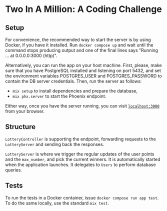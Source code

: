 # Two In A Million: A Coding Challenge

## Setup

For convenience, the recommended way to start the server is by using Docker, if you have it installed.
Run `docker compose up` and wait until the command stops producing output and
one of the final lines says "Running … at 0.0.0.0:3000 (http)".

Alternatively, you can run the app on your host machine.
First, please, make sure that you have PostgreSQL installed and listening on port 5432,
and set the environment variables POSTGRES_USER and POSTGRES_PASSWORD to contain the DB server credentials.
Then, run the server as follows:

  * `mix setup` to install dependencies and prepare the database,
  * `mix phx.server` to start the Phoenix endpoint.

Either way, once you have the server running, you can visit [`localhost:3000`](http://localhost:3000) from your browser.

## Structure

`LotteryController` is supporting the endpoint, forwarding requests to the `LotteryServer` and sending back the responses.

`LotteryServer` is where we trigger the regular updates of the user points and the `max_number`, and pick the current winners. It is automatically started when the application launches. It delegates to `Users` to perform database queries.


## Tests

To run the tests in a Docker container, issue `docker compose run app test`. To do the same locally, use the standard `mix test`.
